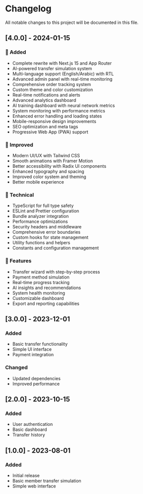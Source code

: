 # Changelog

All notable changes to this project will be documented in this file.

## [4.0.0] - 2024-01-15

### 🚀 Added
- Complete rewrite with Next.js 15 and App Router
- AI-powered transfer simulation system
- Multi-language support (English/Arabic) with RTL
- Advanced admin panel with real-time monitoring
- Comprehensive order tracking system
- Custom theme and color customization
- Real-time notifications and alerts
- Advanced analytics dashboard
- AI training dashboard with neural network metrics
- System monitoring with performance metrics
- Enhanced error handling and loading states
- Mobile-responsive design improvements
- SEO optimization and meta tags
- Progressive Web App (PWA) support

### 🎨 Improved
- Modern UI/UX with Tailwind CSS
- Smooth animations with Framer Motion
- Better accessibility with Radix UI components
- Enhanced typography and spacing
- Improved color system and theming
- Better mobile experience

### 🔧 Technical
- TypeScript for full type safety
- ESLint and Prettier configuration
- Bundle analyzer integration
- Performance optimizations
- Security headers and middleware
- Comprehensive error boundaries
- Custom hooks for state management
- Utility functions and helpers
- Constants and configuration management

### 📱 Features
- Transfer wizard with step-by-step process
- Payment method simulation
- Real-time progress tracking
- AI insights and recommendations
- System health monitoring
- Customizable dashboard
- Export and reporting capabilities

## [3.0.0] - 2023-12-01

### Added
- Basic transfer functionality
- Simple UI interface
- Payment integration

### Changed
- Updated dependencies
- Improved performance

## [2.0.0] - 2023-10-15

### Added
- User authentication
- Basic dashboard
- Transfer history

## [1.0.0] - 2023-08-01

### Added
- Initial release
- Basic member transfer simulation
- Simple web interface